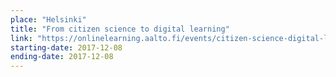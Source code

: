 ```yaml
---
place: "Helsinki"
title: "From citizen science to digital learning"
link: "https://onlinelearning.aalto.fi/events/citizen-science-digital-learning/"
starting-date: 2017-12-08
ending-date: 2017-12-08
---
```

